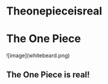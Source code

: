# Theonepieceisreal
<h1>The One Piece  </h1>
![image](whitebeard.png)
<h2>The One Piece is real!</h2>

